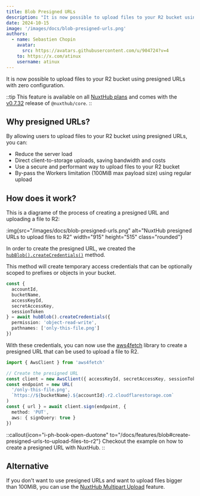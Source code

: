 ```yaml
---
title: Blob Presigned URLs
description: "It is now possible to upload files to your R2 bucket using presigned URLs with zero configuration."
date: 2024-10-15
image: '/images/docs/blob-presigned-urls.png'
authors:
  - name: Sebastien Chopin
    avatar: 
      src: https://avatars.githubusercontent.com/u/904724?v=4
    to: https://x.com/atinux
    username: atinux
---
```


It is now possible to upload files to your R2 bucket using presigned URLs with zero configuration.

::tip
This feature is available on all [NuxtHub plans](/pricing) and comes with the [v0.7.32](https://github.com/nuxt-hub/core/releases/tag/v0.7.32) release of `@nuxthub/core`.
::

## Why presigned URLs?

By allowing users to upload files to your R2 bucket using presigned URLs, you can:
- Reduce the server load
- Direct client-to-storage uploads, saving bandwidth and costs
- Use a secure and performant way to upload files to your R2 bucket
- By-pass the Workers limitation (100MiB max payload size) using regular upload

## How does it work?

This is a diagrame of the process of creating a presigned URL and uploading a file to R2:

:img{src="/images/docs/blob-presigned-urls.png" alt="NuxtHub presigned URLs to upload files to R2" width="915" height="515" class="rounded"}

In order to create the presigned URL, we created the [`hubBlob().createCredentials()`](/docs/features/blob#createcredentials) method.

This method will create temporary access credentials that can be optionally scoped to prefixes or objects in your bucket.

```ts
const {
  accountId,
  bucketName,
  accessKeyId,
  secretAccessKey,
  sessionToken
} = await hubBlob().createCredentials({
  permission: 'object-read-write',
  pathnames: ['only-this-file.png']
})
```

With these credentials, you can now use the [aws4fetch](https://github.com/mhart/aws4fetch) library to create a presigned URL that can be used to upload a file to R2.

```ts
import { AwsClient } from 'aws4fetch'

// Create the presigned URL
const client = new AwsClient({ accessKeyId, secretAccessKey, sessionToken })
const endpoint = new URL(
  '/only-this-file.png',
  `https://${bucketName}.${accountId}.r2.cloudflarestorage.com`
)
const { url } = await client.sign(endpoint, {
  method: 'PUT',
  aws: { signQuery: true }
})
```

::callout{icon="i-ph-book-open-duotone" to="/docs/features/blob#create-presigned-urls-to-upload-files-to-r2"}
Checkout the example on how to create a presigned URL with NuxtHub.
::

## Alternative

If you don't want to use presigned URLs and want to upload files bigger than 100MiB, you can use the [NuxtHub Multipart Upload](/docs/features/blob#handlemultipartuploadd) feature.
